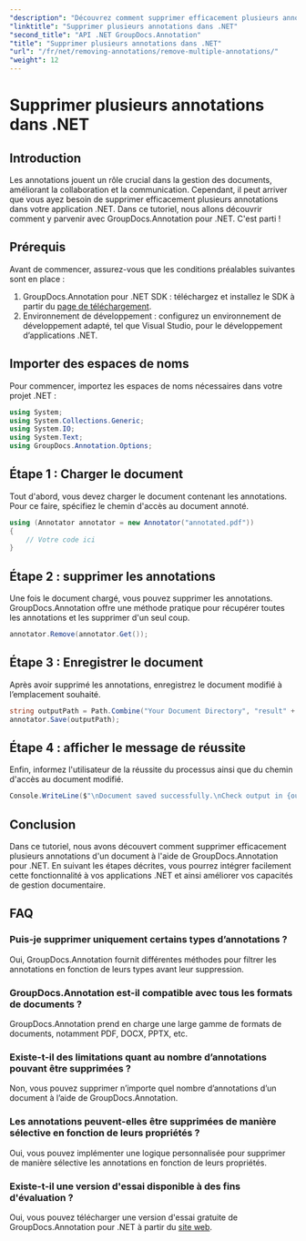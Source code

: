 ```yaml
---
"description": "Découvrez comment supprimer efficacement plusieurs annotations dans .NET grâce à GroupDocs.Annotation. Suivez notre tutoriel étape par étape pour une intégration fluide dans vos applications."
"linktitle": "Supprimer plusieurs annotations dans .NET"
"second_title": "API .NET GroupDocs.Annotation"
"title": "Supprimer plusieurs annotations dans .NET"
"url": "/fr/net/removing-annotations/remove-multiple-annotations/"
"weight": 12
---
```


# Supprimer plusieurs annotations dans .NET

## Introduction
Les annotations jouent un rôle crucial dans la gestion des documents, améliorant la collaboration et la communication. Cependant, il peut arriver que vous ayez besoin de supprimer efficacement plusieurs annotations dans votre application .NET. Dans ce tutoriel, nous allons découvrir comment y parvenir avec GroupDocs.Annotation pour .NET. C'est parti !
## Prérequis
Avant de commencer, assurez-vous que les conditions préalables suivantes sont en place :
1. GroupDocs.Annotation pour .NET SDK : téléchargez et installez le SDK à partir du [page de téléchargement](https://releases.groupdocs.com/annotation/net/).
2. Environnement de développement : configurez un environnement de développement adapté, tel que Visual Studio, pour le développement d’applications .NET.

## Importer des espaces de noms
Pour commencer, importez les espaces de noms nécessaires dans votre projet .NET :
```csharp
using System;
using System.Collections.Generic;
using System.IO;
using System.Text;
using GroupDocs.Annotation.Options;
```
## Étape 1 : Charger le document
Tout d'abord, vous devez charger le document contenant les annotations. Pour ce faire, spécifiez le chemin d'accès au document annoté.
```csharp
using (Annotator annotator = new Annotator("annotated.pdf"))
{
    // Votre code ici
}
```
## Étape 2 : supprimer les annotations
Une fois le document chargé, vous pouvez supprimer les annotations. GroupDocs.Annotation offre une méthode pratique pour récupérer toutes les annotations et les supprimer d'un seul coup.
```csharp
annotator.Remove(annotator.Get());
```
## Étape 3 : Enregistrer le document
Après avoir supprimé les annotations, enregistrez le document modifié à l’emplacement souhaité.
```csharp
string outputPath = Path.Combine("Your Document Directory", "result" + Path.GetExtension("input.pdf"));
annotator.Save(outputPath);
```
## Étape 4 : afficher le message de réussite
Enfin, informez l'utilisateur de la réussite du processus ainsi que du chemin d'accès au document modifié.
```csharp
Console.WriteLine($"\nDocument saved successfully.\nCheck output in {outputPath}.");
```

## Conclusion
Dans ce tutoriel, nous avons découvert comment supprimer efficacement plusieurs annotations d'un document à l'aide de GroupDocs.Annotation pour .NET. En suivant les étapes décrites, vous pourrez intégrer facilement cette fonctionnalité à vos applications .NET et ainsi améliorer vos capacités de gestion documentaire.
## FAQ
### Puis-je supprimer uniquement certains types d’annotations ?
Oui, GroupDocs.Annotation fournit différentes méthodes pour filtrer les annotations en fonction de leurs types avant leur suppression.
### GroupDocs.Annotation est-il compatible avec tous les formats de documents ?
GroupDocs.Annotation prend en charge une large gamme de formats de documents, notamment PDF, DOCX, PPTX, etc.
### Existe-t-il des limitations quant au nombre d’annotations pouvant être supprimées ?
Non, vous pouvez supprimer n’importe quel nombre d’annotations d’un document à l’aide de GroupDocs.Annotation.
### Les annotations peuvent-elles être supprimées de manière sélective en fonction de leurs propriétés ?
Oui, vous pouvez implémenter une logique personnalisée pour supprimer de manière sélective les annotations en fonction de leurs propriétés.
### Existe-t-il une version d'essai disponible à des fins d'évaluation ?
Oui, vous pouvez télécharger une version d'essai gratuite de GroupDocs.Annotation pour .NET à partir du [site web](https://releases.groupdocs.com/annotation/net/).